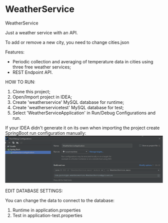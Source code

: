# WeatherService
WeatherService

Just a weather service with an API.

To add or remove a new city, you need to change cities.json

Features:
- Periodic collection and averaging of temperature data in cities using three free weather services;
- REST Endpoint API.

HOW TO RUN:
1. Clone this project;
2. Open/Import project in IDEA;
3. Create 'weatherservice' MySQL database for runtime;
4. Create 'weatherservicetest' MySQL database for test;
5. Select 'WeatherServiceApplication' in Run/Debug Configurations and run.

If your IDEA didn't generate it on its own when importing the project create SpringBoot run configuration manually: 
![runconfiguration.png](runconfiguration.png)

EDIT DATABASE SETTINGS:

You can change the data to connect to the database:
1. Runtime in application.properties
2. Test in application-test.properties
   